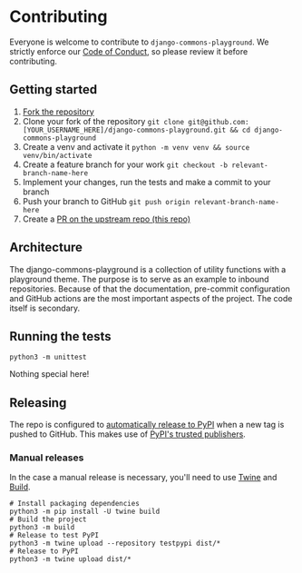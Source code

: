 # Contributing

Everyone is welcome to contribute to `django-commons-playground`. We strictly
enforce our [Code of Conduct](../CODE_OF_CONDUCT.md), so please review it before
contributing.

## Getting started

1. [Fork the repository](https://github.com/django-commons/django-commons-playground/fork)
2. Clone your fork of the repository `git clone git@github.com:[YOUR_USERNAME_HERE]/django-commons-playground.git && cd django-commons-playground`
3. Create a venv and activate it `python -m venv venv && source venv/bin/activate`
4. Create a feature branch for your work `git checkout -b relevant-branch-name-here`
5. Implement your changes, run the tests and make a commit to your branch
6. Push your branch to GitHub `git push origin relevant-branch-name-here`
7. Create a [PR on the upstream repo (this repo)](https://github.com/django-commons/django-commons-playground/pulls)

## Architecture

The django-commons-playground is a collection of utility functions with a
playground theme. The purpose is to serve as an example to inbound repositories.
Because of that the documentation, pre-commit configuration and GitHub actions
are the most important aspects of the project. The code itself is secondary.

## Running the tests

```shell
python3 -m unittest
```

Nothing special here!

## Releasing

The repo is configured to [automatically release to PyPI](https://github.com/django-commons/django-commons-playground/blob/main/.github/workflows/release.yml)
when a new tag is pushed to GitHub. This makes use of [PyPI's trusted publishers](https://docs.pypi.org/trusted-publishers/).

### Manual releases

In the case a manual release is necessary, you'll need to use [Twine](https://github.com/pypa/twine) and [Build](https://github.com/pypa/build).

```shell
# Install packaging dependencies
python3 -m pip install -U twine build
# Build the project
python3 -m build
# Release to test PyPI
python3 -m twine upload --repository testpypi dist/*
# Release to PyPI
python3 -m twine upload dist/*
```
